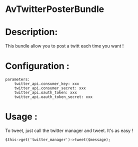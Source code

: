 AvTwitterPosterBundle
=====================

Description:
=

This bundle allow you to post a twitt each time you want !

Configuration :
=

    parameters:
        twitter_api.consumer_key: xxx
        twitter_api.consumer_secret: xxx
        twitter_api.oauth_token: xxx
        twitter_api.oauth_token_secret: xxx
        
        
Usage :
=

To tweet, just call the twitter manager and tweet. It's as easy !

    $this->get('twitter_manager')->tweet($message);
    
